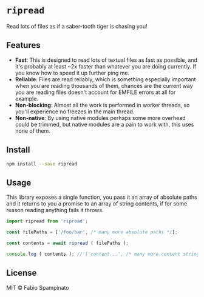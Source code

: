 # `ripread`

Read lots of files as if a saber-tooth tiger is chasing you!

## Features

- **Fast**: This is designed to read lots of textual files as fast as possible, and it's probably at least ~2x faster than whatever you are doing currently. If you know how to speed it up further ping me.
- **Reliable**: Files are read reliably, which is something especially important when you are reading thousands of them, chances are the current way you are reading files doesn't account for EMFILE errors at all for example.
- **Non-blocking**: Almost all the work is performed in worker threads, so you'll experience no freezes in the main thread.
- **Non-native**: By using native modules perhaps some more overhead could be trimmed, but native modules are a pain to work with, this uses none of them.

## Install

```sh
npm install --save ripread
```

## Usage

This library exposes a single function, you pass it an array of absolute paths and it returns to you a promise to an array of string contents, if for some reason reading anything fails it throws.

```ts
import ripread from 'ripread';

const filePaths = ['/foo/bar', /* many more absolute paths */];

const contents = await ripread ( filePaths );

console.log ( contents ); // ['content...', /* many more content strings */]
```

## License

MIT © Fabio Spampinato
